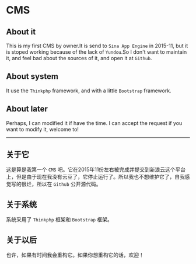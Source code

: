 # CMS

## About it

This is my first CMS by owner.It is send to `Sina App Engine` in 2015-11, but 
it is stoped working because of the lack of `Yundou`.So I don't want to maintain it, and feel bad about the sources of it, and open it at `Github`.

## About system

It use the `Thinkphp` framework, and with a little `Bootstrap` framework.

## About later

Perhaps, I can modified it if have the time. I can accept the request if you want to modify it, welcome to!

---

## 关于它

这是算是我第一个 `CMS` 吧。它在2015年11份左右被完成并提交到新浪云这个平台上，但是由于现在我没有云豆了，它停止运行了。所以我也不想维护它了，自我感觉写的很烂，所以在 `Github` 公开源代码。

## 关于系统

系统采用了 `Thinkphp` 框架和 `Bootstrap` 框架。

## 关于以后

也许，如果有时间我会重构它。如果你想重构它的话，欢迎！

